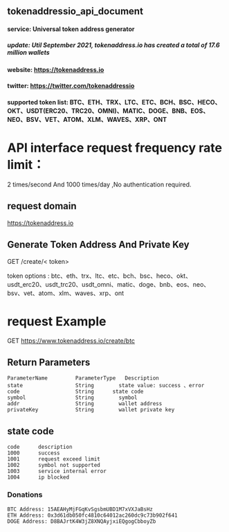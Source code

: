 ## tokenaddressio_api_document

####  service:   Universal token address generator

##### update:  Util September 2021, tokenaddress.io has created a total of 17.6 million wallets

#### website:   https://tokenaddress.io

#### twitter:   https://twitter.com/tokenaddressio

#### supported token list: BTC、ETH、TRX、LTC、ETC、BCH、BSC、HECO、OKT、USDT(ERC20、TRC20、OMNI)、MATIC、DOGE、BNB、EOS、NEO、BSV、VET、ATOM、XLM、WAVES、XRP、ONT

# API interface request frequency rate limit：
  2 times/second And 1000 times/day ,No authentication required.
  
## request domain
  https://tokenaddress.io
  
## Generate Token Address And Private Key

  GET    /create/< token>


  token options : btc、eth、trx、ltc、etc、bch、bsc、heco、okt、usdt_erc20、usdt_trc20、usdt_omni、matic、doge、bnb、eos、neo、bsv、vet、atom、xlm、waves、xrp、ont

  # request Example
  GET https://www.tokenaddress.io/create/btc

## Return Parameters
    ParameterName         ParameterType	  Description
    state                 String	    state value: success 、error
    code                  String      state code
    symbol                String	    symbol
    addr                  String	    wallet address
    privateKey            String	    wallet private key

## state code
    code      description
    1000      success
    1001      request exceed limit
    1002      symbol not supported
    1003      service internal error
    1004      ip blocked
 
### Donations
    BTC Address: 15AEAHyMjFGqKvSgsbmUBD1M7xVXJaBsHz
    ETH Address: 0x3d61db050fc4810c64012ac260dc9c73b902f641
    DOGE Address: D8BAJrtK4W3jZ8XNQAyjxiEQgogCbboyZb

  
